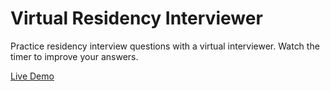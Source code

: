 # Virtual Residency Interviewer

Practice residency interview questions with a virtual interviewer. Watch the timer to improve your answers.

[Live Demo](https://gmarzloff.github.io/residency-interview)

